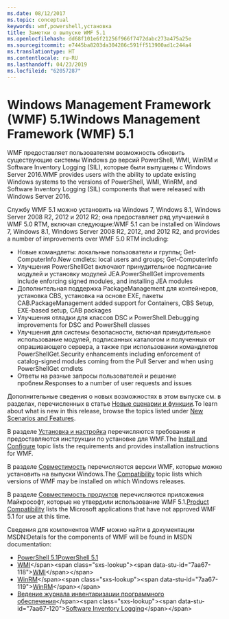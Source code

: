 ```yaml
---
ms.date: 08/12/2017
ms.topic: conceptual
keywords: wmf,powershell,установка
title: Заметки о выпуске WMF 5.1
ms.openlocfilehash: dd68f101e6f21256f966f7472dabc273a475a25e
ms.sourcegitcommit: e7445ba8203da304286c591ff513900ad1c244a4
ms.translationtype: HT
ms.contentlocale: ru-RU
ms.lasthandoff: 04/23/2019
ms.locfileid: "62057287"
---
```

# <a name="windows-management-framework-wmf-51"></a><span data-ttu-id="7aa67-103">Windows Management Framework (WMF) 5.1</span><span class="sxs-lookup"><span data-stu-id="7aa67-103">Windows Management Framework (WMF) 5.1</span></span>

<span data-ttu-id="7aa67-104">WMF предоставляет пользователям возможность обновить существующие системы Windows до версий PowerShell, WMI, WinRM и Software Inventory Logging (SIL), которые были выпущены с Windows Server 2016.</span><span class="sxs-lookup"><span data-stu-id="7aa67-104">WMF provides users with the ability to update existing Windows systems to the versions of PowerShell, WMI, WinRM, and Software Inventory Logging (SIL) components that were released with Windows Server 2016.</span></span>

<span data-ttu-id="7aa67-105">Службу WMF 5.1 можно установить на Windows 7, Windows 8.1, Windows Server 2008 R2, 2012 и 2012 R2; она предоставляет ряд улучшений в WMF 5.0 RTM, включая следующие:</span><span class="sxs-lookup"><span data-stu-id="7aa67-105">WMF 5.1 can be installed on Windows 7, Windows 8.1, Windows Server 2008 R2, 2012, and 2012 R2, and provides a number of improvements over WMF 5.0 RTM including:</span></span>

- <span data-ttu-id="7aa67-106">Новые командлеты: локальные пользователи и группы; Get-ComputerInfo.</span><span class="sxs-lookup"><span data-stu-id="7aa67-106">New cmdlets: local users and groups; Get-ComputerInfo</span></span>
- <span data-ttu-id="7aa67-107">Улучшения PowerShellGet включают принудительное подписание модулей и установку модулей JEA.</span><span class="sxs-lookup"><span data-stu-id="7aa67-107">PowerShellGet improvements include enforcing signed modules, and installing JEA modules</span></span>
- <span data-ttu-id="7aa67-108">Дополнительная поддержка PackageManagement для контейнеров, установка CBS, установка на основе EXE, пакеты CAB.</span><span class="sxs-lookup"><span data-stu-id="7aa67-108">PackageManagement added support for Containers, CBS Setup, EXE-based setup, CAB packages</span></span>
- <span data-ttu-id="7aa67-109">Улучшения отладки для классов DSC и PowerShell.</span><span class="sxs-lookup"><span data-stu-id="7aa67-109">Debugging improvements for DSC and PowerShell classes</span></span>
- <span data-ttu-id="7aa67-110">Улучшения для системы безопасности, включая принудительное использование модулей, подписанных каталогом и полученных от опрашивающего сервера, а также при использовании командлетов PowerShellGet.</span><span class="sxs-lookup"><span data-stu-id="7aa67-110">Security enhancements including enforcement of catalog-signed modules coming from the Pull Server and when using PowerShellGet cmdlets</span></span>
- <span data-ttu-id="7aa67-111">Ответы на разные запросы пользователей и решение проблем.</span><span class="sxs-lookup"><span data-stu-id="7aa67-111">Responses to a number of user requests and issues</span></span>

<span data-ttu-id="7aa67-112">Дополнительные сведения о новых возможностях в этом выпуске см. в разделах, перечисленных в статье [Новые сценарии и функции](https://docs.microsoft.com/powershell/wmf/5.1/scenarios-features).</span><span class="sxs-lookup"><span data-stu-id="7aa67-112">To learn about what is new in this release, browse the topics listed under [New Scenarios and Features](https://docs.microsoft.com/powershell/wmf/5.1/scenarios-features).</span></span>

<span data-ttu-id="7aa67-113">В разделе [Установка и настройка](https://docs.microsoft.com/powershell/wmf/5.1/install-configure) перечисляются требования и предоставляются инструкции по установке для WMF.</span><span class="sxs-lookup"><span data-stu-id="7aa67-113">The [Install and Configure](https://docs.microsoft.com/powershell/wmf/5.1/install-configure) topic lists the requirements and provides installation instructions for WMF.</span></span>

<span data-ttu-id="7aa67-114">В разделе [Совместимость](https://docs.microsoft.com/powershell/wmf/5.1/compatibility) перечисляются версии WMF, которые можно установить на выпуски Windows.</span><span class="sxs-lookup"><span data-stu-id="7aa67-114">The [Compatibility](https://docs.microsoft.com/powershell/wmf/5.1/compatibility) topic lists which versions of WMF may be installed on which Windows releases.</span></span>

<span data-ttu-id="7aa67-115">В разделе [Совместимость продуктов](https://docs.microsoft.com/powershell/wmf/5.1/productincompat) перечисляются приложения Майкрософт, которые не утвердили использование WMF 5.1.</span><span class="sxs-lookup"><span data-stu-id="7aa67-115">[Product Compatibility](https://docs.microsoft.com/powershell/wmf/5.1/productincompat) lists the Microsoft applications that have not approved WMF 5.1 for use at this time.</span></span>

<span data-ttu-id="7aa67-116">Сведения для компонентов WMF можно найти в документации MSDN:</span><span class="sxs-lookup"><span data-stu-id="7aa67-116">Details for the components of WMF will be found in MSDN documentation:</span></span>

- [<span data-ttu-id="7aa67-117">PowerShell 5.1</span><span class="sxs-lookup"><span data-stu-id="7aa67-117">PowerShell 5.1</span></span>](https://docs.microsoft.com/powershell/)
- <span data-ttu-id="7aa67-118">[WMI](https://msdn.microsoft.com/library/jj152383(v=vs.85).aspx)</span><span class="sxs-lookup"><span data-stu-id="7aa67-118">[WMI](https://msdn.microsoft.com/library/jj152383(v=vs.85).aspx)</span></span>
- <span data-ttu-id="7aa67-119">[WinRM](https://msdn.microsoft.com/library/aa384426(v=vs.85).aspx)</span><span class="sxs-lookup"><span data-stu-id="7aa67-119">[WinRM](https://msdn.microsoft.com/library/aa384426(v=vs.85).aspx)</span></span>
- <span data-ttu-id="7aa67-120">[Ведение журнала инвентаризации программного обеспечения](https://technet.microsoft.com/library/dn383584(v=ws.11).aspx)</span><span class="sxs-lookup"><span data-stu-id="7aa67-120">[Software Inventory Logging](https://technet.microsoft.com/library/dn383584(v=ws.11).aspx)</span></span>
